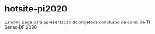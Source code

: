 # hotsite-pi2020

Landing page para apresentação do projetode conclusão de curso de TI Senac-DF 2020
